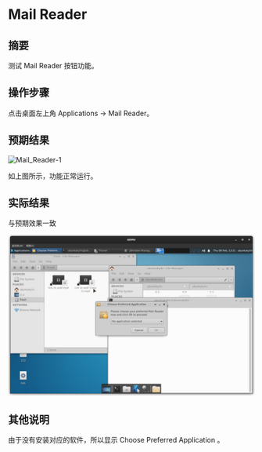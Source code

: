 # Mail Reader

## 摘要

测试 Mail Reader 按钮功能。

## 操作步骤

点击桌面左上角 Applications -> Mail Reader。

## 预期结果

![Mail_Reader-1](./img/Mail_Reader-1.png)

如上图所示，功能正常运行。

## 实际结果

与预期效果一致

![Mail_Reader-2](./img/Mail_Reader-2.png)

## 其他说明

由于没有安装对应的软件，所以显示 Choose Preferred Application 。
